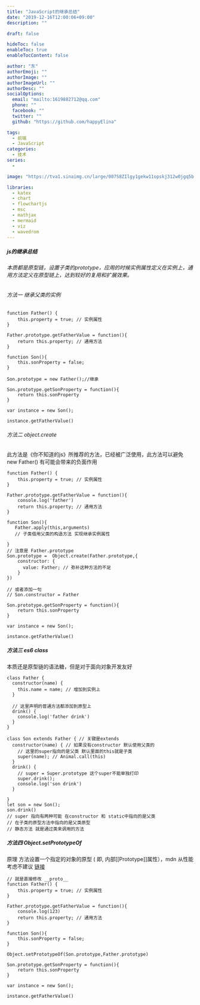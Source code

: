 ```yaml
---
title: "JavaScript的继承总结"
date: "2019-12-16T12:00:06+09:00"
description: ""

draft: false

hideToc: false
enableToc: true
enableTocContent: false

author: "东"
authorEmoji: ""
authorImage: ""
authorImageUrl: ""
authorDesc: ""
socialOptions:
  email: "mailto:1619882712@qq.com"
  phone: ""
  facebook: ""
  twitter: ""
  github: "https://github.com/happyElina"

tags:
  - 前端
  - JavaScript
categories:
  - 技术
series:
  -

image: "https://tva1.sinaimg.cn/large/007S8ZIlgy1gekw11opskj312w0jgq5b.jpg"

libraries:
  - katex
  - chart
  - flowchartjs
  - msc
  - mathjax
  - mermaid
  - viz
  - wavedrom
---
```


##### js的继承总结

###### 本质都是原型链，设置子类的prototype，应用的时候实例属性定义在实例上，通用方法定义在原型链上，达到较好的复用和扩展效果。

###### 方法一 继承父类的实例

```
function Father() {
    this.property = true; // 实例属性
}

Father.prototype.getFatherValue = function(){
    return this.property; // 通用方法
}

function Son(){
    this.sonProperty = false;
}

Son.prototype = new Father();//继承

Son.prototype.getSonProperty = function(){
    return this.sonProperty
}

var instance = new Son();

instance.getFatherValue()
```

###### 方法二 object.create

此方法是《你不知道的js》所推荐的方法，已经被广泛使用，此方法可以避免 new Father() 有可能会带来的负面作用

```
function Father() {
    this.property = true; // 实例属性
}

Father.prototype.getFatherValue = function(){
    console.log('father')
    return this.property; // 通用方法
}

function Son(){
   Father.apply(this,arguments)
   // 子类借用父类的构造方法 实现继承实例属性

}
// 注意是 Father.prototype
Son.prototype =  Object.create(Father.prototype,{
    constructor: {
      value: Father; // 弥补这种方法的不足
    }
})

// 或者添加一句
// Son.constructor = Father

Son.prototype.getSonProperty = function(){
    return this.sonProperty
}

var instance = new Son();

instance.getFatherValue()
```

##### 方法三 es6 class

本质还是原型链的语法糖，但是对于面向对象开发友好

```
class Father {
  constructor(name) {
    this.name = name; // 增加到实例上
  }

  // 这里声明的普通方法都添加到原型上
  drink() {
    console.log('father drink')
  }
}

class Son extends Father { // 关键是extends
  constructor(name) { // 如果没有constructor 默认使用父类的
    // 这里的super指向的是父类 默认里面的this就是子类
    super(name); // Animal.call(this)
  }
  drink() {
    // super = Super.prototype 这个super不能单独打印
    super.drink();
    console.log('son drink')
  }

}
let son = new Son();
son.drink()
// super 指向有两种可能 在constructor 和 static中指向的是父类
// 在子类的原型方法中指向的是父类原型
// 静态方法 就是通过类来调用的方法
```

##### 方法四 Object.setPrototypeOf

原理 方法设置一个指定的对象的原型 ( 即, 内部[[Prototype]]属性），mdn 从性能考虑不建议 [链接](https://developer.mozilla.org/zh-CN/docs/Web/JavaScript/Reference/Global_Objects/Object/setPrototypeOf)

```
// 就是直接修改 __proto__
function Father() {
    this.property = true; // 实例属性
}

Father.prototype.getFatherValue = function(){
    console.log(123)
    return this.property; // 通用方法
}

function Son(){
    this.sonProperty = false;
}

Object.setPrototypeOf(Son.prototype,Father.prototype)

Son.prototype.getSonProperty = function(){
    return this.sonProperty
}

var instance = new Son();

instance.getFatherValue()
```